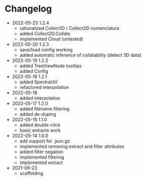 # Changelog

- 2022-05-23 1.2.4
    - rationalized Collect1D / Collect2D nomenclature
    - added Collect2D.Collate
    - implemented Cloud (untested)
- 2022-05-20 1.2.3
    - save/load config working
    - added automatic inference of collatability (detect 3D data)
- 2022-05-19 1.2.2
    - added TreeViewNode tooltips
    - added Config
- 2022-05-18 1.2.1
    - added SpectraUtil
    - refactored interpolation
- 2022-05-18
    - added interpolation
- 2022-05-17 1.2.0
    - added filename filtering
    - added de-duping
- 2022-05-16 1.1.0
    - added double-click
    - basic extracts work
- 2022-05-14 1.0.0
    - add support for .json.gz
    - implemented removing extract and filter attributes
    - added filter negation
    - implemented filtering
    - implemented extract
- 2021-06-23 
    - scaffolding
